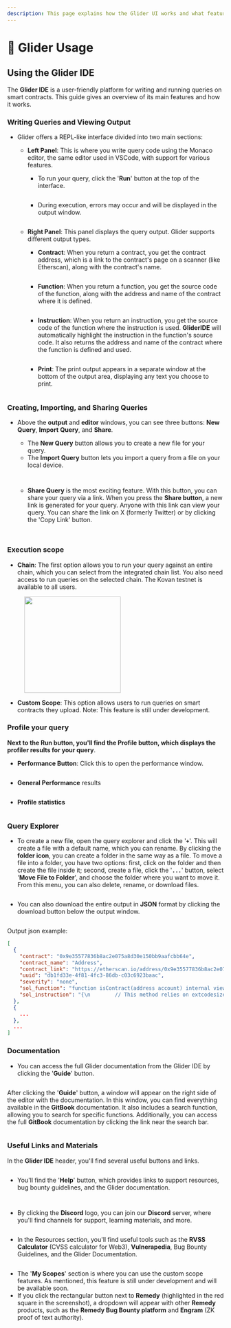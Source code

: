 ```yaml
---
description: This page explains how the Glider UI works and what features it has
---
```


# 🔧 Glider Usage

## Using the Glider IDE

The **Glider IDE** is a user-friendly platform for writing and running queries on smart contracts. This guide gives an overview of its main features and how it works.

### Writing Queries and Viewing Output

* Glider offers a REPL-like interface divided into two main sections:
  *   **Left Panel**: This is where you write query code using the Monaco editor, the same editor used in VSCode, with support for various features.

      * To run your query, click the '**Run**' button at the top of the interface.



      <figure><img src=".gitbook/assets/Screenshot 2025-01-07 at 13.35.53.png" alt=""><figcaption></figcaption></figure>

      * During execution, errors may occur and will be displayed in the output window.



      <figure><img src=".gitbook/assets/image (4).png" alt=""><figcaption></figcaption></figure>
  *   **Right Panel**: This panel displays the query output. Glider supports different output types.

      * **Contract**: When you return a contract, you get the contract address, which is a link to the contract's page on a scanner (like Etherscan), along with the contract's name.

      <figure><img src=".gitbook/assets/image.png" alt=""><figcaption></figcaption></figure>

      * **Function**: When you return a function, you get the source code of the function, along with the address and name of the contract where it is defined.

      <figure><img src=".gitbook/assets/image (1).png" alt=""><figcaption></figcaption></figure>

      * **Instruction**: When you return an instruction, you get the source code of the function where the instruction is used. **GliderIDE** will automatically highlight the instruction in the function's source code. It also returns the address and name of the contract where the function is defined and used.

      <figure><img src=".gitbook/assets/image (2).png" alt=""><figcaption></figcaption></figure>

      * **Print**: The print output appears in a separate window at the bottom of the output area, displaying any text you choose to print.

      <figure><img src=".gitbook/assets/image (3).png" alt=""><figcaption></figcaption></figure>

### Creating, Importing, and Sharing Queries

*   Above the **output** and **editor** windows, you can see three buttons: **New Query**, **Import** **Query**, and **Share**.

    * The **New Query** button allows you to create a new file for your query.
    * The **Import Query** button lets you import a query from a file on your local device.

    <figure><img src=".gitbook/assets/Screenshot 2025-01-07 at 16.00.48.png" alt=""><figcaption></figcaption></figure>

    <figure><img src=".gitbook/assets/Screenshot 2025-01-07 at 16.01.47.png" alt=""><figcaption></figcaption></figure>

    * **Share Query** is the most exciting feature. With this button, you can share your query via a link. When you press the **Share button**, a new link is generated for your query. Anyone with this link can view your query. You can share the link on X (formerly Twitter) or by clicking the 'Copy Link' button.

    <figure><img src=".gitbook/assets/Screenshot 2025-01-07 at 16.01.09.png" alt=""><figcaption></figcaption></figure>

    <figure><img src=".gitbook/assets/Screenshot 2025-01-07 at 16.01.38.png" alt=""><figcaption></figcaption></figure>

### Execution scope

* **Chain**: The first option allows you to run your query against an entire chain, which you can select from the integrated chain list. You also need access to run queries on the selected chain. The Kovan testnet is available to all users.

<figure><img src=".gitbook/assets/image (5).png" alt="" width="224"><figcaption></figcaption></figure>

* **Custom Scope**: This option allows users to run queries on smart contracts they upload. Note: This feature is still under development.

### Profile your query

**Next to the Run button, you'll find the Profile button, which displays the profiler results for your query**.

* **Performance Button**: Click this to open the performance window.

<figure><img src=".gitbook/assets/Screenshot 2025-01-07 at 13.57.13 (1).png" alt=""><figcaption></figcaption></figure>

* **General Performance** results

<figure><img src=".gitbook/assets/image (6).png" alt=""><figcaption></figcaption></figure>

* **Profile statistics**

<figure><img src=".gitbook/assets/image (7).png" alt=""><figcaption></figcaption></figure>

### Query Explorer

* To create a new file, open the query explorer and click the '**`+`**'. This will create a file with a default name, which you can rename. By clicking the **folder icon**, you can create a folder in the same way as a file. To move a file into a folder, you have two options: first, click on the folder and then create the file inside it; second, create a file, click the '**`...`**' button, select '**Move File to Folder**', and choose the folder where you want to move it. From this menu, you can also delete, rename, or download files.

<figure><img src=".gitbook/assets/Screenshot 2025-01-07 at 14.10.12.png" alt=""><figcaption></figcaption></figure>

* You can also download the entire output in **JSON** format by clicking the download button below the output window.

<figure><img src=".gitbook/assets/Screenshot 2025-01-07 at 14.55.12.png" alt=""><figcaption></figcaption></figure>

Output json example:

```json
[
  {
    "contract": "0x9e35577836b8ac2e075a8d30e150bb9aafcbb64e",
    "contract_name": "Address",
    "contract_link": "https://etherscan.io/address/0x9e35577836b8ac2e075a8d30e150bb9aafcbb64e",
    "uuid": "db1fd33e-4f81-4fc3-86db-c03c6923baac",
    "severity": "none",
    "sol_function": "function isContract(address account) internal view returns (bool) {\n        // This method relies on extcodesize/address.code.length, which returns 0\n        // for contracts in construction, since the code is only stored at the end\n        // of the constructor execution.\n\n        return account.code.length > 0;\n    }",
    "sol_instruction": "{\n        // This method relies on extcodesize/address.code.length, which returns 0\n        // for contracts in construction, since the code is only stored at the end\n        // of the constructor execution.\n\n        return account.code.length > 0;\n    }"
  },
  {
    ...
  },
  ...
]
```

### Documentation

* You can access the full Glider documentation from the Glider IDE by clicking the '**Guide**' button.

<figure><img src=".gitbook/assets/Screenshot 2025-01-07 at 15.41.02.png" alt=""><figcaption></figcaption></figure>

After clicking the '**Guide**' button, a window will appear on the right side of the editor with the documentation. In this window, you can find everything available in the **GitBook** documentation. It also includes a search function, allowing you to search for specific functions. Additionally, you can access the full **GitBook** documentation by clicking the link near the search bar.

<figure><img src=".gitbook/assets/image (8).png" alt=""><figcaption></figcaption></figure>

### Useful Links and Materials

In the **Glider IDE** header, you'll find several useful buttons and links.

<figure><img src=".gitbook/assets/image (9).png" alt=""><figcaption></figcaption></figure>

* You'll find the '**Help**' button, which provides links to support resources, bug bounty guidelines, and the Glider documentation.

<figure><img src=".gitbook/assets/Screenshot 2025-01-07 at 15.47.23.png" alt=""><figcaption></figcaption></figure>

<figure><img src=".gitbook/assets/image (10).png" alt=""><figcaption></figcaption></figure>

* By clicking the **Discord** logo, you can join our **Discord** server, where you'll find channels for support, learning materials, and more.

<figure><img src=".gitbook/assets/Screenshot 2025-01-07 at 15.49.03.png" alt=""><figcaption></figcaption></figure>

* In the Resources section, you'll find useful tools such as the **RVSS** **Calculator** (CVSS calculator for Web3), **Vulnerapedia**, Bug Bounty Guidelines, and the Glider Documentation.

<figure><img src=".gitbook/assets/image (12).png" alt=""><figcaption></figcaption></figure>

* The '**My Scopes**' section is where you can use the custom scope features. As mentioned, this feature is still under development and will be available soon.
* If you click the rectangular button next to **Remedy** (highlighted in the red square in the screenshot), a dropdown will appear with other **Remedy** products, such as the **Remedy Bug Bounty platform** and **Engram** (ZK proof of text authority).

<figure><img src=".gitbook/assets/Screenshot 2025-01-07 at 15.54.44 (1).png" alt=""><figcaption></figcaption></figure>
